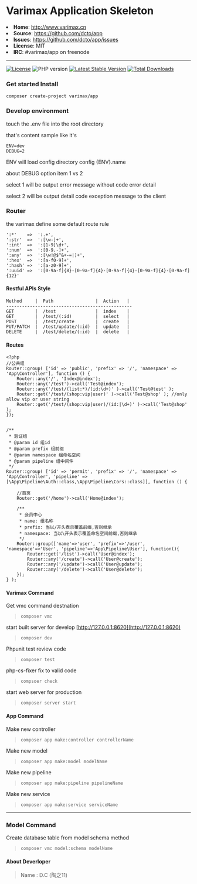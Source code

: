 # Varimax Application Skeleton

<li><strong>Home</strong>: <a href="http://www.varimax.cn">http://www.varimax.cn</a>
<li><strong>Source</strong>: <a href="https://github.com/dcto/app">https://github.com/dcto/app</a>
<li><strong>Issues</strong>: <a href="https://github.com/dcto/app/issues">https://github.com/dcto/app/issues</a>
<li><strong>License</strong>: MIT
<li><strong>IRC</strong>: #varimax/app on freenode

___

 <a href="https://packagist.org/packages/varimax/app"><img src="https://img.shields.io/packagist/l/varimax/app" alt="License"></a> <img src="https://img.shields.io/packagist/php-v/varimax/app" alt="PHP version"> <a href="https://packagist.org/packages/varimax/app"><img src="https://img.shields.io/github/v/release/dcto/app" alt="Latest Stable Version"></a>  <a href="https://packagist.org/packages/varimax/app"><img src="https://img.shields.io/packagist/dt/varimax/app" alt="Total Downloads"></a>

### Get started Install

```
composer create-project varimax/app
```

### Develop environment

touch the .env file into the root directory

that's content sample like it's

```
ENV=dev
DEBUG=2
```

ENV will load config directory config {ENV}.name

about DEBUG option item 1 vs 2

select 1 will be output error message without code error detail

select 2 will be output detail code exception message to the client

### Router

the varimax define some default route rule

```
':*'    =>  ':.+',
':str'  =>  ':[\w-]+',
':int'  =>  ':[1-9]\d+',
':num'  =>  ':[0-9.-]+',
':any'  =>  ':[\w!@$^&+-=|]+',
':hex'  =>  ':[a-f0-9]+',
':hash' =>  ':[a-z0-9]+',
':uuid' =>  ':[0-9a-f]{8}-[0-9a-f]{4}-[0-9a-f]{4}-[0-9a-f]{4}-[0-9a-f]{12}'
```

#### Restful APIs Style

```
Method     |  Path                |  Action   |
------------------------------------------------
GET        |  /test               |  index    |
GET        |  /test/(:id)         |  select   |
POST       |  /test/create        |  create   |
PUT/PATCH  |  /test/update/(:id)  |  update   |
DELETE     |  /test/delete/(:id)  |  delete   |
```

#### Routes

```
<?php
//公共组
Router::group( ['id' => 'public', 'prefix' => '/', 'namespace' => 'App\Controller'], function () {  
    Router::any('/', 'Index@index');
    Router::any('/test')->call('Test@index');
    Router::any('/test/(list:*)/(id:\d+)' )->call('Test@test' );
    Router::get('/test/(shop:vip|user)' )->call('Test@shop' ); //only allow vip or user string
    Router::get('/test/(shop:vip|user)/(id:|\d+)' )->call('Test@shop' );
});


/**
 * 验证组
 * @param id 组id
 * @param prefix 组前缀
 * @param namespace 组命名空间
 * @param pipeline 组中间件
 */
Router::group( ['id' => 'permit', 'prefix' => '/', 'namespace' => 'App\Controller', 'pipeline' => [\App\Pipeline\Auth::class,\App\Pipeline\Cors::class]], function () {    
   
    //首页
    Router::get('/home')->call('Home@index');
    
    /**
     * 会员中心
     * name: 组名称
     * prefix: 当以/开头表示覆盖前缀,否则继承
     * namespace: 当以\开头表示覆盖命名空间前缀,否则继承
     */
    Router::group(['name'=>'user', 'prefix'=>'/user', 'namespace'=>'User', 'pipeline'=>'App\Pipeline\User'], function(){
        Router::get('/list')->call('User@index');
        Router::any('/create')->call('User@create');
        Router::any('/update')->call('User@update');
        Router::any('/delete')->call('User@delete');
    });
} ); 
```

#### Varimax Command
Get vmc command destnation
> `composer vmc` 

start built server for develop [http://127.0.0.1:8620](http://127.0.0.1:8620)
> `composer dev`   

 Phpunit test review code
> `composer test`

php-cs-fixer fix to valid code
> `compsoer check` 

start web server for production
> `composer server start`  



#### App Command

Make new controller
> `composer app make:controller controllerName`

Make new model
> `composer app make:model modelName` 

Make new pipeline
> `composer app make:pipeline pipelineName`

Make new service
> `composer app make:service serviceName`
---
### Model Command

Create database table from model schema method
>`composer vmc model:schema modelName`



#### About Deverloper

> Name : D.C (陶之11)

